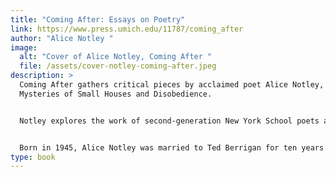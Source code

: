 ```yaml
---
title: "Coming After: Essays on Poetry"
link: https://www.press.umich.edu/11787/coming_after
author: "Alice Notley "
image:
  alt: "Cover of Alice Notley, Coming After "
  file: /assets/cover-notley-coming-after.jpeg
description: >
  Coming After gathers critical pieces by acclaimed poet Alice Notley, author of
  Mysteries of Small Houses and Disobedience.


  Notley explores the work of second-generation New York School poets and their allies: Ted Berrigan, Anne Waldman, Joanne Kyger, Ron Padgett, Lorenzo Thomas, and others. These essays and reviews are among the first to deal with a generation of poets notorious for their refusal to criticize and theorize, assuming the stance that "only the poems matter." The essays are characterized by Notley's strong, compelling voice, which transfixes the reader even in the midst of professional detail. Coming After revives the possibility of the readable book of criticism. The volume is part of the Poets on Poetry Series. 


  Born in 1945, Alice Notley was married to Ted Berrigan for ten years before his death. She has been an important presence in the second-generation New York School, and for the past decade has lived in Paris. She is the winner of the Los Angeles Times Book Award for Poetry. She received an Academy Award from the American Academy of Arts and Letters and the Poetry Society of America's Shelly Memorial Award. Notley has been an important presence in the second generation New York School. She is the author of over 20 books and for the past decade has lived in Paris.
type: book
---
```


